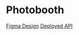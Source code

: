 # Photobooth
[Figma Design](https://www.figma.com/design/V9syskUcpSwiAgsVuPyPhy/Photobooth?node-id=0-1&t=Q8nljo0HuSVfEjSY-0)
[Deployed API](https://github.com/ntnkan089/photo_server_deplo)
